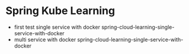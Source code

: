 # Spring Kube Learning

- first test single service with docker   spring-cloud-learning-single-service-with-docker
- multi service with docker spring-cloud-learning-single-service-with-docker
